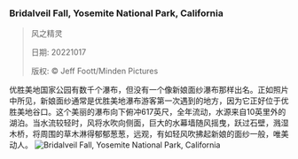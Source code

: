 ### Bridalveil Fall, Yosemite National Park, California
> 风之精灵> > 日期: 20221017> > 版权: © Jeff Foott/Minden Pictures
   
 优胜美地国家公园有数千个瀑布，但没有一个像新娘面纱瀑布那样出名。正如照片中所见，新娘面纱通常是优胜美地瀑布游客第一次遇到的地方，因为它正好位于优胜美地谷口。这个美丽的瀑布向下俯冲617英尺，全年流动，水源来自10英里外的湖泊。当水流较轻时，风将水吹向侧面，巨大的水幕墙随风摇曳，跃过石壁，溅湿木桥，将周围的草木淋得郁郁葱葱，远观，有如轻风吹拂起新娘的面纱一般，唯美动人。
![Bridalveil Fall, Yosemite National Park, California](https://s.cn.bing.net/th?id=OHR.BridalVeilFalls_ZH-CN3954641670_1920x1080.jpg&rf=LaDigue_1920x1080.jpg)